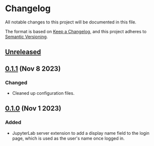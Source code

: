 # Changelog

All notable changes to this project will be documented in this file.

The format is based on [Keep a Changelog](https://keepachangelog.com/en/1.1.0/), and this
project adheres to [Semantic Versioning](https://semver.org/spec/v2.0.0.html).

## [Unreleased]

## [0.1.1] (Nov 8 2023)

### Changed

- Cleaned up configuration files.

## [0.1.0] (Nov 1 2023)

### Added

- JupyterLab server extension to add a display name field to the login page, which is used
  as the user's name once logged in.

[unreleased]: https://github.com/PainterQubits/jupyterlab-display-name/compare/v0.1.1...main
[0.1.1]: https://github.com/PainterQubits/jupyterlab-display-name/releases/tag/v0.1.1
[0.1.0]: https://github.com/PainterQubits/jupyterlab-display-name/releases/tag/v0.1.0
